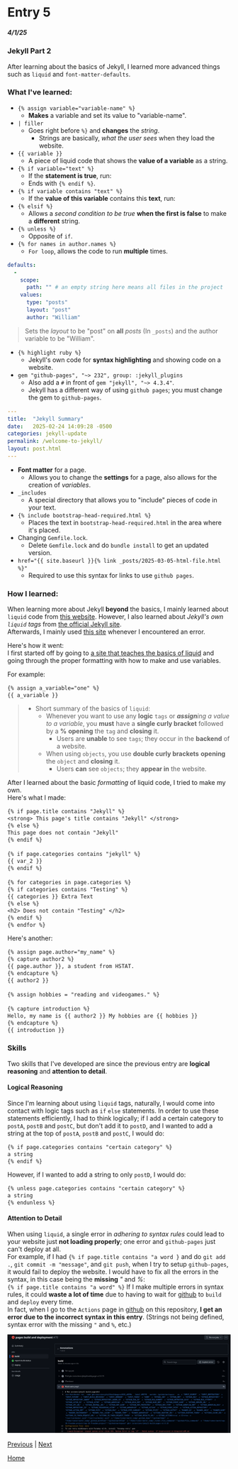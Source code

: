 # Entry 5
##### 4/1/25

### Jekyll Part 2  
After learning about the basics of Jekyll, I learned more advanced things such as `liquid` and `font-matter-defaults`.
### What I've learned:  
* `{% assign variable="variable-name" %}`
  * **Makes** a variable and set its value to "variable-name".
* `| filler`
  * Goes right before `%}` and **changes** the _string_.
    * Strings are basically, _what the user sees_ when they load the website.
* `{{ variable }}`
  * A piece of liquid code that shows the **value of a variable** as a string.
* `{% if variable="text" %}`
  * If the **statement is true**, run:
   * Ends with `{% endif %}`.
* `{% if variable contains "text" %}`
  * If the **value of this variable** contains this **text**, run:
* `{% elsif %}`
  * Allows a _second condition to be true_ **when the first is false** to make a **different** string.
* `{% unless %}`
  * Opposite of `if`.
* `{% for names in author.names %}`
  * `For loop`, allows the code to run **multiple** times.
``` yaml
defaults:
  -
    scope:
      path: "" # an empty string here means all files in the project
    values:
      type: "posts"
      layout: "post"
      author: "William"
```
> Sets the _layout_ to be "post" on **all** _posts_ (In `_posts`) and the author variable to be "William".
* `{% highlight ruby %}`
  * Jekyll's own code for **syntax highlighting** and showing code on a website.
* `gem "github-pages", "~> 232", group: :jekyll_plugins`
  * Also add a `#` in front of `gem "jekyll", "~> 4.3.4"`.
   * Jekyll has a different way of using `github pages`; you must change the gem to `github-pages`.
``` yaml
---
title:  "Jekyll Summary"
date:   2025-02-24 14:09:28 -0500
categories: jekyll-update
permalink: /welcome-to-jekyll/
layout: post.html
---
```
* **Font matter** for a page.
  * Allows you to change the **settings** for a page, also allows for the creation of _variables_.
* `_includes`
  * A special directory that allows you to "include" pieces of code in your text.
 * `{% include bootstrap-head-required.html %}`
   * Places the text in `bootstrap-head-required.html` in the area where it's placed.
* Changing `Gemfile.lock`.
  * Delete `Gemfile.lock` and do `bundle install` to get an updated version.
* `href="{{ site.baseurl }}{% link _posts/2025-03-05-html-file.html %}"`
  * Required to use this syntax for links to use `github pages`.
### How I learned:
When learning more about Jekyll **beyond** the basics, I mainly learned about `liquid` code from [this website](https://shopify.github.io/liquid/basics/introduction/). However, I also learned about _Jekyll's own `liquid` tags_ from [the official Jekyll site](https://jekyllrb.com/).  
Afterwards, I mainly used [this site](https://talk.jekyllrb.com/) whenever I encountered an error.  

Here's how it went:  
I first started off by going to [a site that teaches the basics of liquid](https://shopify.github.io/liquid/basics/introduction/) and going through the proper formatting with how to make and use variables.  

For example:  
``` liquid
{% assign a_variable="one" %}
{{ a_variable }}
```
> * Short summary of the basics of `liquid`:
>   * Whenever you want to use any **logic** `tags` or _**assign**ing a value to a variable_, you **must** have a **single curly bracket** followed by a **%** **opening** the `tag` and **closing** it.
>     * Users are **unable** to see ``tags``; they occur in the **backend** of a website.
>   * When using `objects`, you use **double curly brackets** **opening** the `object` and **closing** it.
>     * Users **can** see `objects`; they **appear in** the website.

After I learned about the basic _formatting_ of liquid code, I tried to make my own.  
Here's what I made:  
``` liquid
{% if page.title contains "Jekyll" %}
<strong> This page's title contains "Jekyll" </strong>
{% else %}
This page does not contain "Jekyll"
{% endif %}

{% if page.categories contains "jekyll" %}
{{ var_2 }}
{% endif %}

{% for categories in page.categories %}
{% if categories contains "Testing" %}
{{ categories }} Extra Text
{% else %}
<h2> Does not contain "Testing" </h2>
{% endif %}
{% endfor %}
```
Here's another:  
``` liquid
{% assign page.author="my_name" %}
{% capture author2 %}
{{ page.author }}, a student from HSTAT.
{% endcapture %}
{{ author2 }}

{% assign hobbies = "reading and videogames." %}

{% capture introduction %}
Hello, my name is {{ author2 }} My hobbies are {{ hobbies }}
{% endcapture %}
{{ introduction }}
```
### Skills
Two skills that I've developed are since the previous entry are **logical reasoning** and **attention to detail**.  
#### Logical Reasoning
Since I'm learning about using `liquid` tags, naturally, I would come into contact with logic tags such as `if` `else` statements. In order to use these statements efficiently, I had to think logically; if I add a certain category to `postA`, `postB` and `postC`, but don't add it to `postD`, and I wanted to add a string at the top of `postA`, `postB` and `postC`, I would do:  
``` liquid
{% if page.categories contains "certain category" %}
a string
{% endif %}
```
However, if I wanted to add a string to only `postD`, I would do:  
``` liquid
{% unless page.categories contains "certain category" %}
a string
{% endunless %}
```
#### Attention to Detail
When using `liquid`, a single error in _adhering to syntax rules_ could lead to your website just **not loading properly**; one error and `github-pages` just can't deploy at all.  
For example, if I had `{% if page.title contains "a word }` and do `git add .`, `git commit -m "message"`, and `git push`, when I try to setup `github-pages`, it would fail to deploy the website. I would have to fix all the errors in the syntax, in this case being the **missing** _"_ and _%_:  
`{% if page.title contains "a word" %}`
If I make multiple errors in syntax rules, it could **waste a lot of time** due to having to wait for [github](https://github.com/) to `build` and `deploy` every time.  
In fact, when I go to the `Actions` page in [github](https://github.com/) on this repository, **I get an error due to the incorrect syntax in this entry**. (Strings not being defined, syntax error with the missing `"` and `%`, etc.)  

![Liquid: Incorrect Syntax](../images/liquid-error.png)

[Previous](entry04.md) | [Next](entry06.md)

[Home](../README.md)


